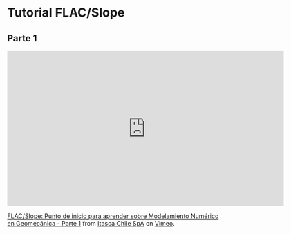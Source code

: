 # Tutorial FLAC/Slope

## Parte 1

<iframe src="https://player.vimeo.com/video/904197515?h=386b4c2c7b&portrait=0" width="640" height="360" frameborder="0" allow="autoplay; fullscreen; picture-in-picture" allowfullscreen></iframe>
<p><a href="https://vimeo.com/904197515">FLAC/Slope: Punto de inicio para aprender sobre Modelamiento Num&eacute;rico en Geomec&aacute;nica - Parte 1</a> from <a href="https://vimeo.com/itascachile">Itasca Chile SpA</a> on <a href="https://vimeo.com">Vimeo</a>.</p>